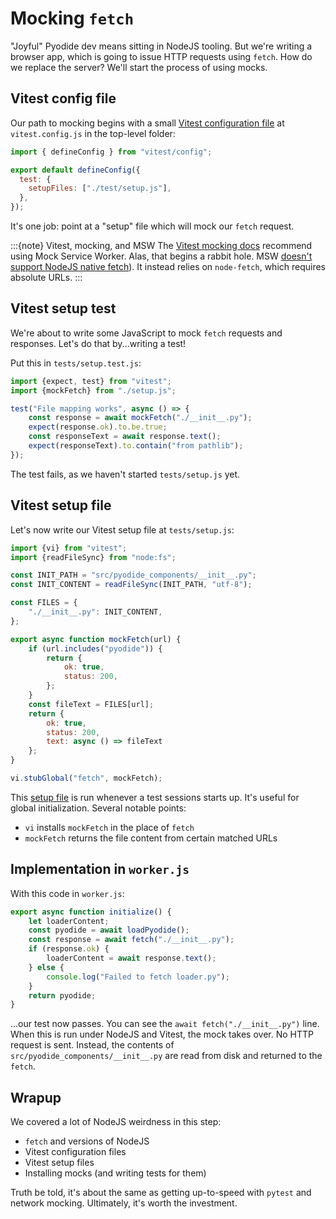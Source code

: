 # Mocking `fetch`

"Joyful" Pyodide dev means sitting in NodeJS tooling.
But we're writing a browser app, which is going to issue HTTP requests using `fetch`.
How do we replace the server?
We'll start the process of using mocks.

## Vitest config file

Our path to mocking begins with a small [Vitest configuration file](https://vitest.dev/config/) at `vitest.config.js` in the top-level folder:

```javascript
import { defineConfig } from "vitest/config";

export default defineConfig({
  test: {
    setupFiles: ["./test/setup.js"],
  },
});
```

It's one job: point at a "setup" file which will mock our `fetch` request.

:::{note} Vitest, mocking, and MSW
The [Vitest mocking docs](https://vitest.dev/guide/mocking.html#requests) recommend using Mock Service Worker.
Alas, that begins a rabbit hole.
MSW [doesn't support NodeJS native fetch](https://github.com/mswjs/msw/issues/1113)).
It instead relies on `node-fetch`, which requires absolute URLs.
:::

## Vitest setup test

We're about to write some JavaScript to mock `fetch` requests and responses.
Let's do that by...writing a test!

Put this in `tests/setup.test.js`:

```javascript
import {expect, test} from "vitest";
import {mockFetch} from "./setup.js";

test("File mapping works", async () => {
    const response = await mockFetch("./__init__.py");
    expect(response.ok).to.be.true;
    const responseText = await response.text();
    expect(responseText).to.contain("from pathlib");
});
```

The test fails, as we haven't started `tests/setup.js` yet.

## Vitest setup file

Let's now write our Vitest setup file at `tests/setup.js`:

```javascript
import {vi} from "vitest";
import {readFileSync} from "node:fs";

const INIT_PATH = "src/pyodide_components/__init__.py";
const INIT_CONTENT = readFileSync(INIT_PATH, "utf-8");

const FILES = {
    "./__init__.py": INIT_CONTENT,
};

export async function mockFetch(url) {
    if (url.includes("pyodide")) {
        return {
            ok: true,
            status: 200,
        };
    }
    const fileText = FILES[url];
    return {
        ok: true,
        status: 200,
        text: async () => fileText
    };
}

vi.stubGlobal("fetch", mockFetch);
```

This [setup file](https://vitest.dev/config/#setupfiles) is run whenever a test sessions starts up.
It's useful for global initialization.
Several notable points:

- `vi` installs `mockFetch` in the place of `fetch`
- `mockFetch` returns the file content from certain matched URLs

## Implementation in `worker.js`

With this code in `worker.js`:

```javascript
export async function initialize() {
    let loaderContent;
    const pyodide = await loadPyodide();
    const response = await fetch("./__init__.py");
    if (response.ok) {
        loaderContent = await response.text();
    } else {
        console.log("Failed to fetch loader.py");
    }
    return pyodide;
}
```

...our test now passes.
You can see the `await fetch("./__init__.py")` line.
When this is run under NodeJS and Vitest, the mock takes over.
No HTTP request is sent.
Instead, the contents of `src/pyodide_components/__init__.py` are read from disk and returned to the `fetch`.

## Wrapup

We covered a lot of NodeJS weirdness in this step:

- `fetch` and versions of NodeJS
- Vitest configuration files
- Vitest setup files
- Installing mocks (and writing tests for them)

Truth be told, it's about the same as getting up-to-speed with `pytest` and network mocking.
Ultimately, it's worth the investment.

